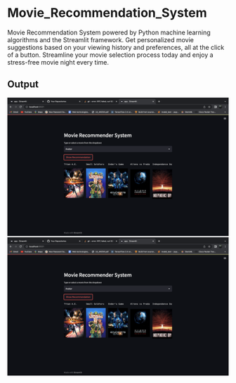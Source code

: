 # Movie_Recommendation_System
Movie Recommendation System powered by Python machine learning algorithms and the Streamlit framework. Get personalized movie suggestions based on your viewing history and preferences, all at the click of a button. Streamline your movie selection process today and enjoy a stress-free movie night every time.

## Output 

![alt text](https://github.com/bathinamahesh/Movie_Recommendation_System/blob/master/screenshots/1.png?raw=true)
![alt text](https://github.com/bathinamahesh/Movie_Recommendation_System/blob/master/screenshots/1.png?raw=true)
